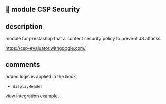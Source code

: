 ## 🧰 module CSP Security

## description

module for prestashop that a content security policy to prevent JS attacks

https://csp-evaluator.withgoogle.com/

## comments

added logic is applied in the hook

- `displayHeader`


view integration [example](https://i.ibb.co/HqFX2Kn/cspsecurity.png).

